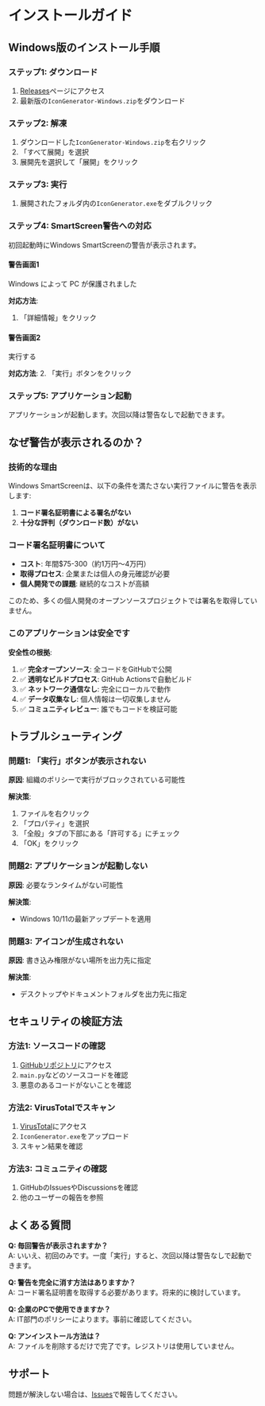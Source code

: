 # インストールガイド

## Windows版のインストール手順

### ステップ1: ダウンロード

1. [Releases](https://github.com/yourusername/yourrepo/releases)ページにアクセス
2. 最新版の`IconGenerator-Windows.zip`をダウンロード

### ステップ2: 解凍

1. ダウンロードした`IconGenerator-Windows.zip`を右クリック
2. 「すべて展開」を選択
3. 展開先を選択して「展開」をクリック

### ステップ3: 実行

1. 展開されたフォルダ内の`IconGenerator.exe`をダブルクリック

### ステップ4: SmartScreen警告への対応

初回起動時にWindows SmartScreenの警告が表示されます。

#### 警告画面1
Windows によって PC が保護されました


**対応方法**:
1. 「詳細情報」をクリック

#### 警告画面2
実行する


**対応方法**:
2. 「実行」ボタンをクリック

### ステップ5: アプリケーション起動

アプリケーションが起動します。次回以降は警告なしで起動できます。

## なぜ警告が表示されるのか？

### 技術的な理由

Windows SmartScreenは、以下の条件を満たさない実行ファイルに警告を表示します:

1. **コード署名証明書による署名がない**
2. **十分な評判（ダウンロード数）がない**

### コード署名証明書について

- **コスト**: 年間$75-300（約1万円〜4万円）
- **取得プロセス**: 企業または個人の身元確認が必要
- **個人開発での課題**: 継続的なコストが高額

このため、多くの個人開発のオープンソースプロジェクトでは署名を取得していません。

### このアプリケーションは安全です

**安全性の根拠**:

1. ✅ **完全オープンソース**: 全コードをGitHubで公開
2. ✅ **透明なビルドプロセス**: GitHub Actionsで自動ビルド
3. ✅ **ネットワーク通信なし**: 完全にローカルで動作
4. ✅ **データ収集なし**: 個人情報は一切収集しません
5. ✅ **コミュニティレビュー**: 誰でもコードを検証可能

## トラブルシューティング

### 問題1: 「実行」ボタンが表示されない

**原因**: 組織のポリシーで実行がブロックされている可能性

**解決策**:
1. ファイルを右クリック
2. 「プロパティ」を選択
3. 「全般」タブの下部にある「許可する」にチェック
4. 「OK」をクリック

### 問題2: アプリケーションが起動しない

**原因**: 必要なランタイムがない可能性

**解決策**:
- Windows 10/11の最新アップデートを適用

### 問題3: アイコンが生成されない

**原因**: 書き込み権限がない場所を出力先に指定

**解決策**:
- デスクトップやドキュメントフォルダを出力先に指定

## セキュリティの検証方法

### 方法1: ソースコードの確認

1. [GitHubリポジトリ](https://github.com/yourusername/yourrepo)にアクセス
2. `main.py`などのソースコードを確認
3. 悪意のあるコードがないことを確認

### 方法2: VirusTotalでスキャン

1. [VirusTotal](https://www.virustotal.com/)にアクセス
2. `IconGenerator.exe`をアップロード
3. スキャン結果を確認

### 方法3: コミュニティの確認

1. GitHubのIssuesやDiscussionsを確認
2. 他のユーザーの報告を参照

## よくある質問

**Q: 毎回警告が表示されますか？**  
A: いいえ、初回のみです。一度「実行」すると、次回以降は警告なしで起動できます。

**Q: 警告を完全に消す方法はありますか？**  
A: コード署名証明書を取得する必要があります。将来的に検討しています。

**Q: 企業のPCで使用できますか？**  
A: IT部門のポリシーによります。事前に確認してください。

**Q: アンインストール方法は？**  
A: ファイルを削除するだけで完了です。レジストリは使用していません。

## サポート

問題が解決しない場合は、[Issues](https://github.com/yourusername/yourrepo/issues)で報告してください。
